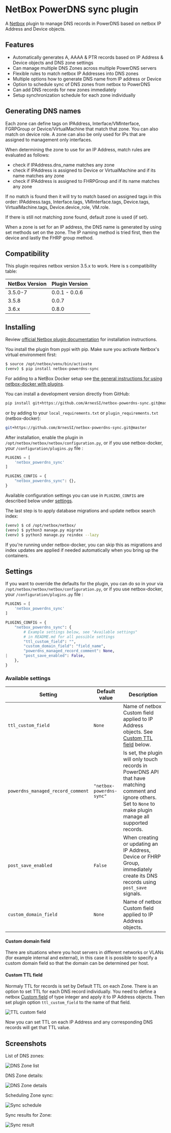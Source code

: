 # NetBox PowerDNS sync plugin

A [Netbox](https://github.com/netbox-community/netbox) plugin to manage
DNS records in PowerDNS based on netbox IP Address and Device objects.

## Features

- Automatically generates A, AAAA & PTR records based on IP Address & Device
  objects and DNS zone settings
- Can manage multiple DNS Zones across multiple PowerDNS servers
- Flexible rules to match netbox IP Addresses into DNS zones
- Multiple options how to generate DNS name from IP address or Device
- Option to schedule sync of DNS zones from netbox to PowerDNS
- Can add DNS records for new zones immediately
- Setup synchronization schedule for each zone individually

## Generating DNS names

Each zone can define tags on IPAddress, Interface/VMInterface, FGRPGroup
or Device/VirtualMachine that match that zone. You can also match on
device role. A zone can also be only used for IPs that are assigned to management
only interfaces. 

When determining the zone to use for an IP Address, match rules are evaluated
as follows:

- check if IPAddress.dns_name matches any zone
- check if IPAddress is assigned to Device or VirtualMachine and if its name
  matches any zone
- check if IPAddress is assigned to FHRPGroup and if its name matches any zone

If no match is found then it will try to match based on assigned tags in this
order: IPAddress.tags, Interface.tags, VMInterface.tags, Device.tags,
VirtualMachine.tags, Device.device_role, VM.role.

If there is still not matching zone found, default zone is used (if set).

When a zone is set for an IP address, the DNS name is generated by using
set methods set on the zone. The IP naming method is tried first, then the
device and lastly the FHRP group method.

## Compatibility

This plugin requires netbox version 3.5.x to work. Here is s compatibility table:

| NetBox Version | Plugin Version |
|----------------|----------------|
|      3.5.0-7   | 0.0.1 - 0.0.6  |
|      3.5.8     | 0.0.7          |
|      3.6.x     | 0.8.0          |

## Installing

Review [official Netbox plugin documentation](https://docs.netbox.dev/en/stable/plugins/#installing-plugins) for installation instructions.

You install the plugin from pypi with pip. Make sure you activate Netbox's virtual
environment first:

```bash
$ source /opt/netbox/venv/bin/activate
(venv) $ pip install netbox-powerdns-sync
```

For adding to a NetBox Docker setup see
[the general instructions for using netbox-docker with plugins](https://github.com/netbox-community/netbox-docker/wiki/Using-Netbox-Plugins).

You can install a development version directly from GitHub:

```bash
pip install git+https://github.com/ArnesSI/netbox-powerdns-sync.git@master
```

or by adding to your `local_requirements.txt` or `plugin_requirements.txt` (netbox-docker):

```bash
git+https://github.com/ArnesSI/netbox-powerdns-sync.git@master
```

After installation, enable the plugin in `/opt/netbox/netbox/netbox/configuration.py`,
 or if you use netbox-docker, your `/configuration/plugins.py` file :

```python
PLUGINS = [
    'netbox_powerdns_sync'
]

PLUGINS_CONFIG = {
    "netbox_powerdns_sync": {},
}
```

Available configuration settings you can use in `PLUGINS_CONFIG` are described
below under [settings](#settings).

The last step is to apply database migrations and update netbox search index:

```bash
(venv) $ cd /opt/netbox/netbox/
(venv) $ python3 manage.py migrate
(venv) $ python3 manage.py reindex --lazy
```

If you're running under netbox-docker, you can skip this as migrations and index updates are applied if needed automatically when you bring up the containers.

## Settings

If you want to override the defaults for the plugin, you can do so in your via `/opt/netbox/netbox/netbox/configuration.py`,
 or if you use netbox-docker, your `/configuration/plugins.py` file :

```python
PLUGINS = [
    'netbox_powerdns_sync'
]

PLUGINS_CONFIG = {
    "netbox_powerdns_sync": {
        # Example settings below, see "Available settings"
        # in README.md for all possible settings
        "ttl_custom_field": "",
        "custom_domain_field": "field_name",
        "powerdns_managed_record_comment": None,
|       "post_save_enabled": False,
    },
}
```

### Available settings

| Setting | Default value | Description |
|---------|---------------|-------------|
| `ttl_custom_field` | `None`| Name of netbox Custom field applied to IP Address objects. See [Custom TTL field](#custom-ttl-field) below. |
| `powerdns_managed_record_comment` | `"netbox-powerdns-sync"`| Is set, the plugin will only touch records in PowerDNS API that have matching comment and ignore others. Set to `None` to make plugin manage all supported records. |
| `post_save_enabled` | `False`| When creating or updating an IP Address, Device or FHRP Group, immediately create its DNS records using `post_save` signals. |
| `custom_domain_field` | `None`| Name of netbox Custom field applied to IP Address objects. |

#### Custom domain field

There are situations where you host servers in different networks or VLANs (for example internal and external), in this case it is possible to specify a custom domain field so that the domain can be determined per host.

#### Custom TTL field

Normaly TTL for records is set by Default TTL on each Zone. There is an option to
set TTL for each DNS record individually. You need to define a netbox
[Custom field](https://docs.netbox.dev/en/stable/customization/custom-fields/)
of type integer and apply it to IP Address objects. Then set plugin option
`ttl_custom_field` to the name of that field.

![TTL custom field](docs/img/ttl_custom_field.png)

Now you can set TTL on each IP Address and any corresponding DNS records will get
that TTL value.

## Screenshots

List of DNS zones:

![DNS Zone list](docs/img/netbox_powerdns_sync-zone_list.png)

DNS Zone details:

![DNS Zone details](docs/img/netbox_powerdns_sync-zone_details.png)

Scheduling Zone sync:

![Sync schedule](docs/img/netbox_powerdns_sync-sync_schedule.png)

Sync results for Zone:

![Sync result](docs/img/netbox_powerdns_sync-sync_result.png)
